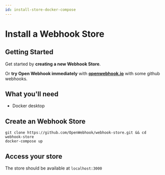 ```yaml
---
id: install-store-docker-compose
---
```


# Install a Webhook Store

## Getting Started

Get started by **creating a new Webhook Store**.

Or **try Open Webhook immediately** with **[openwebhook.io](https://demo.openwebhook.io)** with some github webhooks.

## What you'll need

- Docker desktop

## Create an Webhook Store

```
git clone https://github.com/OpenWebhook/webhook-store.git && cd webhook-store
docker-compose up
```

## Access your store

The store should be available at `localhost:3000`
